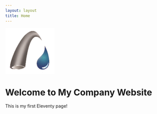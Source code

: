 ```yaml
---
layout: layout
title: Home
---
```


![Company Logo](/images/Picture3.png)
# Welcome to My Company Website

This is my first Eleventy page!
